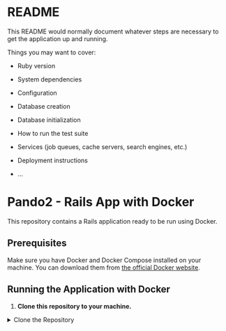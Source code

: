 # README

This README would normally document whatever steps are necessary to get the
application up and running.

Things you may want to cover:

* Ruby version

* System dependencies

* Configuration

* Database creation

* Database initialization

* How to run the test suite

* Services (job queues, cache servers, search engines, etc.)

* Deployment instructions

* ...

# Pando2 - Rails App with Docker

This repository contains a Rails application ready to be run using Docker.

## Prerequisites

Make sure you have Docker and Docker Compose installed on your machine. You can download them from [the official Docker website](https://www.docker.com/get-started).

## Running the Application with Docker

1. **Clone this repository to your machine.**

  <details>
  <summary>Clone the Repository</summary>

  ```bash
  git clone https://github.com/Mehdi-MDJ/TestPando2.git
  cd TestPando2
</details>
```
Build the Docker image for the Rails application.

 <details>
   
```bash
  docker build -t mehdi-mdj/pando2-app .
</details>
```

This will create a Docker image based on the Dockerfile in the project.


Run the Rails application using Docker.

 <details>
   
```bash
  docker run -p 3000:3000 -e medjoumehdi13/rails-app
</details>
```

The -p 3000:3000 option maps port 3000 from the container to port 3000 on your host machine.


The application will be available at http://localhost:3000 in your browser.


  Stopping the Application

To stop the application, you can use Ctrl+C in the terminal where the application is running, or run docker-compose down if you are using Docker Compose.
